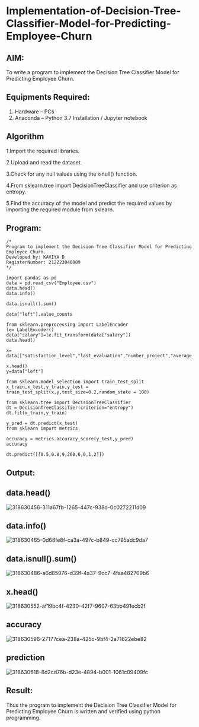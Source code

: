 # Implementation-of-Decision-Tree-Classifier-Model-for-Predicting-Employee-Churn

## AIM:
To write a program to implement the Decision Tree Classifier Model for Predicting Employee Churn.

## Equipments Required:
1. Hardware – PCs
2. Anaconda – Python 3.7 Installation / Jupyter notebook

## Algorithm
1.Import the required libraries. 

2.Upload and read the dataset. 

3.Check for any null values using the isnull() function. 

4.From sklearn.tree import DecisionTreeClassifier and use criterion as entropy. 

5.Find the accuracy of the model and predict the required values by importing the required module from sklearn.


## Program:
```
/*
Program to implement the Decision Tree Classifier Model for Predicting Employee Churn.
Developed by: KAVIYA D
RegisterNumber: 212223040089 
*/
```
```
import pandas as pd
data = pd.read_csv("Employee.csv")
data.head()
data.info()

data.isnull().sum()

data["left"].value_counts

from sklearn.preprocessing import LabelEncoder
le= LabelEncoder()
data["salary"]=le.fit_transform(data["salary"])
data.head()

x= data[["satisfaction_level","last_evaluation","number_project","average_montly_hours","time_spend_company","Work_accident","promotion_last_5years","salary"]]

x.head()
y=data["left"]

from sklearn.model_selection import train_test_split
x_train,x_test,y_train,y_test = train_test_split(x,y,test_size=0.2,random_state = 100)

from sklearn.tree import DecisionTreeClassifier
dt = DecisionTreeClassifier(criterion="entropy")
dt.fit(x_train,y_train)

y_pred = dt.predict(x_test)
from sklearn import metrics

accuracy = metrics.accuracy_score(y_test,y_pred)
accuracy

dt.predict([[0.5,0.8,9,260,6,0,1,2]])
```
## Output:

## data.head()
![318630456-311a67fb-1265-447c-938d-0c0272211d09](https://github.com/user-attachments/assets/78518cdf-f83b-43ff-aac1-627bc90c493b)

## data.info()

![318630465-0d68fe8f-ca3a-497c-b849-cc795adc9da7](https://github.com/user-attachments/assets/f5411b66-b928-474f-8132-939ffe9fdef9)

## data.isnull().sum()

![318630486-a6d85076-d39f-4a37-9cc7-4faa482709b6](https://github.com/user-attachments/assets/d90f57fc-59eb-4f16-9dae-23e8401f3549)

## x.head()
![318630552-af19bc4f-4230-42f7-9607-63bb491ecb2f](https://github.com/user-attachments/assets/5ee6b2c5-e6c7-43e1-b872-bad8bd1415a4)

## accuracy
![318630596-27177cea-238a-425c-9bf4-2a71622ebe82](https://github.com/user-attachments/assets/dc5fa789-997e-4f00-83fc-0a87112f706d)

## prediction
![318630618-8d2cd76b-d23e-4894-b001-1061c09409fc](https://github.com/user-attachments/assets/ee0485fc-036a-4527-b6ef-c8778afb3d51)

## Result:
Thus the program to implement the  Decision Tree Classifier Model for Predicting Employee Churn is written and verified using python programming.
